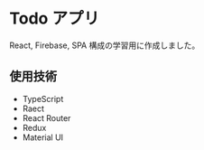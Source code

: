 # Todo アプリ

React, Firebase, SPA 構成の学習用に作成しました。

## 使用技術

- TypeScript
- Raect
- React Router
- Redux
- Material UI
